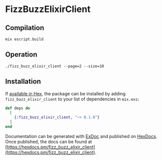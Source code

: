 # FizzBuzzElixirClient

## Compilation

```
mix escript.build
```

## Operation

```
./fizz_buzz_elixir_client --page=2 --size=10
```

## Installation

If [available in Hex](https://hex.pm/docs/publish), the package can be installed
by adding `fizz_buzz_elixir_client` to your list of dependencies in `mix.exs`:

```elixir
def deps do
  [
    {:fizz_buzz_elixir_client, "~> 0.1.0"}
  ]
end
```

Documentation can be generated with [ExDoc](https://github.com/elixir-lang/ex_doc)
and published on [HexDocs](https://hexdocs.pm). Once published, the docs can
be found at [https://hexdocs.pm/fizz_buzz_elixir_client](https://hexdocs.pm/fizz_buzz_elixir_client).

